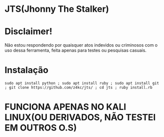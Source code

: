 # JTS(Jhonny The Stalker)

# Disclaimer!

Não estou respondendo por quaisquer atos indevidos ou criminosos com o uso dessa ferramenta, feita apenas para testes ou pesquisas casuais.

# Instalação

```console
sudo apt install python ; sudo apt install ruby ; sudo apt install git ; git clone https://github.com/z4kc/jts/ ; cd jts ; ruby install.rb
```
# FUNCIONA APENAS NO KALI LINUX(OU DERIVADOS, NÃO TESTEI EM OUTROS O.S)

